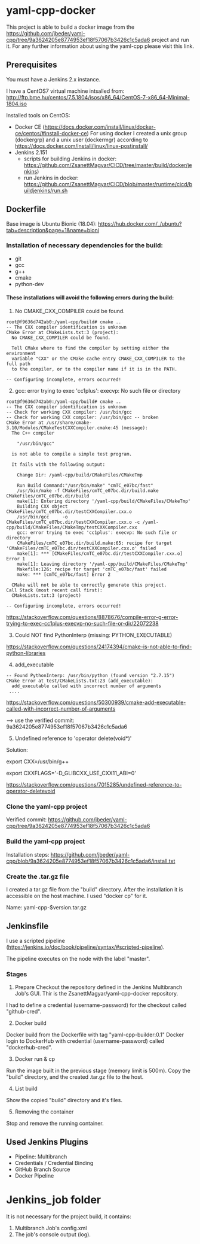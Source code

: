 # yaml-cpp-docker

This project is able to build a docker image from the https://github.com/jbeder/yaml-cpp/tree/9a3624205e8774953ef18f57067b3426c1c5ada6 project and run it. For any further information about using the yaml-cpp please visit this link.

## Prerequisites

You must have a Jenkins 2.x instance.

I have a CentOS7 virtual machine intsalled from: http://ftp.bme.hu/centos/7.5.1804/isos/x86_64/CentOS-7-x86_64-Minimal-1804.iso

Installed tools on CentOS:
  - Docker CE (https://docs.docker.com/install/linux/docker-ce/centos/#install-docker-ce)
    For using docker I created a unix group (dockergrp) and a unix user (dockermgr) according to https://docs.docker.com/install/linux/linux-postinstall/
  - Jenkins 2.151 
      - scripts for building Jenkins in docker: https://github.com/ZsanettMagyar/CICD/tree/master/build/docker/jenkins)
      - run Jenkins in docker: https://github.com/ZsanettMagyar/CICD/blob/master/runtime/cicd/buildjenkins/run.sh

## Dockerfile
Base image is Ubuntu Bionic (18.04): https://hub.docker.com/_/ubuntu?tab=description&page=1&name=bioni

### Installation of necessary dependencies for the build:
  - git
  - gcc
  - g++
  - cmake
  - python-dev

#### These installations will avoid the following errors during the build:
1.  No CMAKE_CXX_COMPILER could be found.

```console
root@f9636d742ab0:/yaml-cpp/build# cmake ..
-- The CXX compiler identification is unknown
CMake Error at CMakeLists.txt:3 (project):
  No CMAKE_CXX_COMPILER could be found.

  Tell CMake where to find the compiler by setting either the environment
  variable "CXX" or the CMake cache entry CMAKE_CXX_COMPILER to the full path
  to the compiler, or to the compiler name if it is in the PATH.

-- Configuring incomplete, errors occurred!
```

2. gcc: error trying to exec 'cc1plus': execvp: No such file or directory

```console
root@f9636d742ab0:/yaml-cpp/build# cmake ..
-- The CXX compiler identification is unknown
-- Check for working CXX compiler: /usr/bin/gcc
-- Check for working CXX compiler: /usr/bin/gcc -- broken
CMake Error at /usr/share/cmake-3.10/Modules/CMakeTestCXXCompiler.cmake:45 (message):
  The C++ compiler

    "/usr/bin/gcc"

  is not able to compile a simple test program.

  It fails with the following output:

    Change Dir: /yaml-cpp/build/CMakeFiles/CMakeTmp

    Run Build Command:"/usr/bin/make" "cmTC_e07bc/fast"
    /usr/bin/make -f CMakeFiles/cmTC_e07bc.dir/build.make CMakeFiles/cmTC_e07bc.dir/build
    make[1]: Entering directory '/yaml-cpp/build/CMakeFiles/CMakeTmp'
    Building CXX object CMakeFiles/cmTC_e07bc.dir/testCXXCompiler.cxx.o
    /usr/bin/gcc     -o CMakeFiles/cmTC_e07bc.dir/testCXXCompiler.cxx.o -c /yaml-cpp/build/CMakeFiles/CMakeTmp/testCXXCompiler.cxx
    gcc: error trying to exec 'cc1plus': execvp: No such file or directory
    CMakeFiles/cmTC_e07bc.dir/build.make:65: recipe for target 'CMakeFiles/cmTC_e07bc.dir/testCXXCompiler.cxx.o' failed
    make[1]: *** [CMakeFiles/cmTC_e07bc.dir/testCXXCompiler.cxx.o] Error 1
    make[1]: Leaving directory '/yaml-cpp/build/CMakeFiles/CMakeTmp'
    Makefile:126: recipe for target 'cmTC_e07bc/fast' failed
    make: *** [cmTC_e07bc/fast] Error 2

  CMake will not be able to correctly generate this project.
Call Stack (most recent call first):
  CMakeLists.txt:3 (project)

-- Configuring incomplete, errors occurred!
```

https://stackoverflow.com/questions/8878676/compile-error-g-error-trying-to-exec-cc1plus-execvp-no-such-file-or-dir/22072238

3. Could NOT find PythonInterp (missing: PYTHON_EXECUTABLE)

https://stackoverflow.com/questions/24174394/cmake-is-not-able-to-find-python-libraries

4. add_executable

```console
-- Found PythonInterp: /usr/bin/python (found version "2.7.15")
CMake Error at test/CMakeLists.txt:23 (add_executable):
  add_executable called with incorrect number of arguments
 ....
```

https://stackoverflow.com/questions/50300939/cmake-add-executable-called-with-incorrect-number-of-arguments

--> use the verified commit: 9a3624205e8774953ef18f57067b3426c1c5ada6

5. Undefined reference to 'operator delete(void*)'

Solution:

export CXX=/usr/bin/g++

export CXXFLAGS='-D_GLIBCXX_USE_CXX11_ABI=0'

https://stackoverflow.com/questions/7015285/undefined-reference-to-operator-deletevoid


### Clone the yaml-cpp project

Verified commit: https://github.com/jbeder/yaml-cpp/tree/9a3624205e8774953ef18f57067b3426c1c5ada6

### Build the yaml-cpp project

Installation steps: https://github.com/jbeder/yaml-cpp/blob/9a3624205e8774953ef18f57067b3426c1c5ada6/install.txt

### Create the .tar.gz file

I created a tar.gz file from the "build" directory.
After the installation it is accessible on the host machine. I used "docker cp" for it.

Name: yaml-cpp-$version.tar.gz

## Jenkinsfile

I use a scripted pipeline (https://jenkins.io/doc/book/pipeline/syntax/#scripted-pipeline).

The pipeline executes on the node with the label "master".

### Stages

1. Prepare
Checkout the repository defined in the Jenkins Multibranch Job's GUI.
Thir is the ZsanettMagyar/yaml-cpp-docker repository.

I had to define a credential (username-password) for the checkout called "github-cred". 

2. Docker build

Docker build from the Dockerfile with tag "yaml-cpp-builder:0.1"
Docker login to DockerHub with credential (username-password) called "dockerhub-cred".

3. Docker run & cp

Run the image built in the previous stage (memory limit is 500m).
Copy the "build" directory, and the created .tar.gz file to the host.

4. List build

Show the copied "build" directory and it's files.

5. Removing the container

Stop and remove the running container.

## Used Jenkins Plugins
 - Pipeline: Multibranch
 - Credentials / Credential Binding
 - GitHub Branch Source
 - Docker Pipeline
 
 # Jenkins_job folder
 
 It is not necessary for the project build, it contains:
 1. Multibranch Job's config.xml
 2. The job's console output (log).
